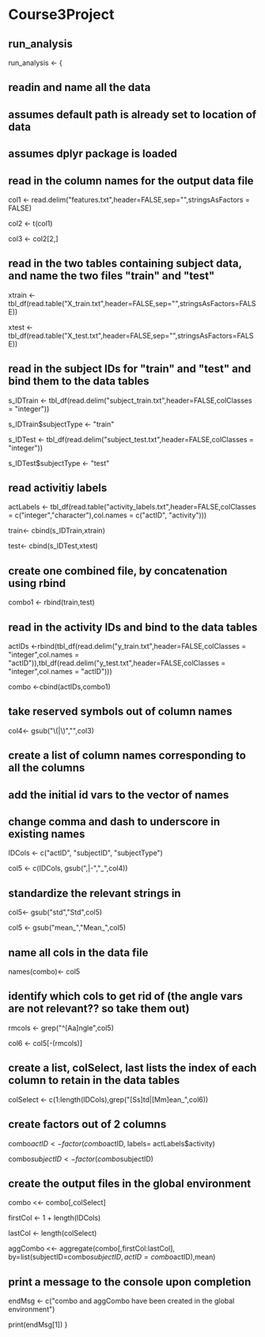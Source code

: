 # Course3Project

## run_analysis

run_analysis <- {

## readin and name all the data
  
## assumes default path is already set to location of data
  
## assumes dplyr package is loaded

## read in the column names for the output data file
  
col1 <-  read.delim("features.txt",header=FALSE,sep="",stringsAsFactors = FALSE)

col2 <- t(col1)

col3 <- col2[2,]

## read in the two tables containing subject data, and name the two files "train" and "test"
  
xtrain <- tbl_df(read.table("X_train.txt",header=FALSE,sep="",stringsAsFactors=FALSE))

xtest <- tbl_df(read.table("X_test.txt",header=FALSE,sep="",stringsAsFactors=FALSE))

## read in the subject IDs for "train" and "test" and bind them to the data tables
  
s_IDTrain <- tbl_df(read.delim("subject_train.txt",header=FALSE,colClasses = "integer"))

s_IDTrain$subjectType <- "train"

s_IDTest <- tbl_df(read.delim("subject_test.txt",header=FALSE,colClasses = "integer"))

s_IDTest$subjectType <- "test"

## read activitiy labels
  
actLabels <- tbl_df(read.table("activity_labels.txt",header=FALSE,colClasses = c("integer","character"),col.names = c("actID", "activity")))


train<- cbind(s_IDTrain,xtrain)

test<- cbind(s_IDTest,xtest)

## create one combined file, by concatenation using rbind
  
combo1 <- rbind(train,test)

## read in the activity IDs and bind to the data tables

actIDs <-rbind(tbl_df(read.delim("y_train.txt",header=FALSE,colClasses = "integer",col.names = "actID")),tbl_df(read.delim("y_test.txt",header=FALSE,colClasses = "integer",col.names = "actID")))

combo <-cbind(actIDs,combo1)

## take reserved symbols out of column names
  
col4<- gsub("\\(|\\)","",col3)

## create a list of column names corresponding to all the columns

##   add the initial id vars to the vector of names

##   change comma and dash to underscore in existing names

IDCols <- c("actID", "subjectID", "subjectType")

col5 <- c(IDCols, gsub(",|-","_",col4))

## standardize the relevant strings in 
col5<- gsub("std","Std",col5)

col5 <- gsub("mean_","Mean_",col5)

## name all cols in the data file
names(combo)<- col5

## identify which cols to get rid of (the angle vars are not relevant?? so take them out)
rmcols <- grep("^[Aa]ngle",col5)

col6 <- col5[-(rmcols)]

## create a list, colSelect, last lists the index of each column to retain in the data tables

colSelect <- c(1:length(IDCols),grep("[Ss]td|[Mm]ean_",col6))

## create factors out of 2 columns

combo$actID <- factor(combo$actID, labels= actLabels$activity)

combo$subjectID <- factor(combo$subjectID)

## create the output files in the global environment

combo <<- combo[,colSelect]

firstCol <- 1 + length(IDCols)

lastCol <- length(colSelect)

aggCombo <<- aggregate(combo[,firstCol:lastCol], by=list(subjectID=combo$subjectID,actID=combo$actID),mean)

## print a message to the console upon completion

endMsg <- c("combo and aggCombo have been created in the global environment")

print(endMsg[1])
}

